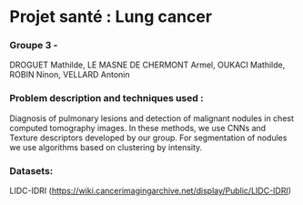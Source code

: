 # Projet santé : Lung cancer
### Groupe 3 -
DROGUET Mathilde, LE MASNE DE CHERMONT Armel, OUKACI Mathilde, ROBIN Ninon, VELLARD Antonin
### Problem description and techniques used :
Diagnosis of pulmonary lesions and detection of malignant nodules in chest computed tomography images. In these methods, we use CNNs and Texture descriptors developed by our group. For segmentation of nodules we use algorithms based on clustering by intensity.  
### Datasets: 
LIDC-IDRI (https://wiki.cancerimagingarchive.net/display/Public/LIDC-IDRI)
